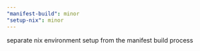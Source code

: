 ```yaml
---
"manifest-build": minor
"setup-nix": minor
---
```


separate nix environment setup from the manifest build process
